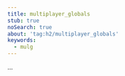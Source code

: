 ```yaml
---
title: multiplayer_globals
stub: true
noSearch: true
about: 'tag:h2/multiplayer_globals'
keywords:
  - mulg
---
```

...
